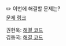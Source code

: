✏️ 이번에 해결할 문제는? <br>
[문제 링크](https://www.acmicpc.net/problem/17298)

권현욱: [해결 코드]() <br>
김동국: [해결 코드]() <br>
